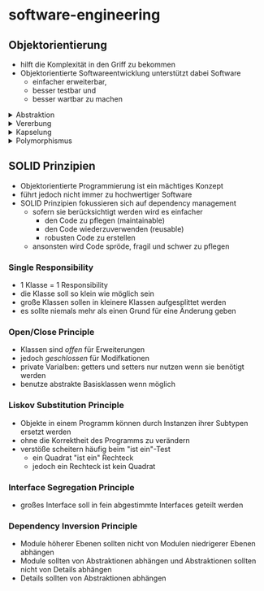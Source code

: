# software-engineering

## Objektorientierung ##

- hilft die Komplexität in den Griff zu bekommen
- Objektorientierte Softwareentwicklung unterstützt dabei Software
  - einfacher erweiterbar,
  - besser testbar und
  - besser wartbar
zu machen

<details>
  <summary>Abstraktion</summary>

  - interne Implementierungsdetails verborgen
  -	nur „relevante“ Daten angezeigt

</details>

<details>
  <summary>Vererbung</summary>
  
  - Attribute und Methoden werden von einer Klasse zu einer anderen Klasse zur Verfügung gestellt 
  -	Zukünftige Anpassung müssen lediglich an einer Stelle durchgeführt werden
  - Code Wiederverwendung
</details>

<details>
  <summary>Kapselung</summary>
  
  - kontrollierter Zugriff auf Daten 
  -	erhöhte Datensicherheit
</details>

<details>
  <summary>Polymorphismus</summary>
  
  -	erlaubt Attribute und Methoden auszutauschen
</details>

## SOLID Prinzipien ##
- Objektorientierte Programmierung ist ein mächtiges Konzept
- führt jedoch nicht immer zu hochwertiger Software
- SOLID Prinzipien fokussieren sich auf dependency management
  - sofern sie berücksichtigt werden wird es einfacher
    - den Code zu pflegen (maintainable)
    - den Code wiederzuverwenden (reusable)
    - robusten Code zu erstellen
  - ansonsten wird Code spröde, fragil und schwer zu pflegen

### Single Responsibility ###
- 1 Klasse = 1 Responsibility
- die Klasse soll so klein wie möglich sein
- große Klassen sollen in kleinere Klassen aufgesplittet werden
- es sollte niemals mehr als einen Grund für eine Änderung geben

### Open/Close Principle ###
- Klassen sind _offen_ für Erweiterungen
- jedoch _geschlossen_ für Modifkationen
- private Varialben: getters und setters nur nutzen wenn sie benötigt werden
- benutze abstrakte Basisklassen wenn möglich

### Liskov Substitution Principle ###
- Objekte in einem Programm können durch Instanzen ihrer Subtypen ersetzt werden
- ohne die Korrektheit des Programms zu verändern
- verstöße scheitern häufig beim "ist ein"-Test
  - ein Quadrat "ist ein" Rechteck
  - jedoch ein Rechteck ist kein Quadrat
  
### Interface Segregation Principle ###
- großes Interface soll in fein abgestimmte Interfaces geteilt werden

### Dependency Inversion Principle ###
- Module höherer Ebenen sollten nicht von Modulen niedrigerer Ebenen abhängen
- Module sollten von Abstraktionen abhängen und Abstraktionen sollten nicht von Details abhängen
- Details sollten von Abstraktionen abhängen
